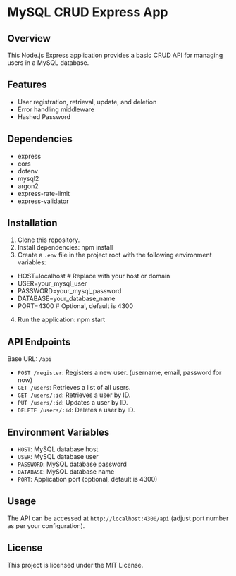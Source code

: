 # MySQL CRUD Express App

## Overview

This Node.js Express application provides a basic CRUD API for managing users in a MySQL database.

## Features

- User registration, retrieval, update, and deletion
- Error handling middleware
- Hashed Password

## Dependencies

- express
- cors
- dotenv
- mysql2
- argon2
- express-rate-limit
- express-validator

## Installation

1. Clone this repository.
2. Install dependencies: npm install
3. Create a `.env` file in the project root with the following environment variables:

- HOST=localhost  # Replace with your host or domain
- USER=your_mysql_user
- PASSWORD=your_mysql_password
- DATABASE=your_database_name
- PORT=4300  # Optional, default is 4300

4. Run the application: npm start

## API Endpoints

Base URL: `/api`

- `POST /register`: Registers a new user. (username, email, password<hashed> for now)
- `GET /users`: Retrieves a list of all users.
- `GET /users/:id`: Retrieves a user by ID.
- `PUT /users/:id`: Updates a user by ID.
- `DELETE /users/:id`: Deletes a user by ID.

## Environment Variables

- `HOST`: MySQL database host
- `USER`: MySQL database user
- `PASSWORD`: MySQL database password
- `DATABASE`: MySQL database name
- `PORT`: Application port (optional, default is 4300)

## Usage

The API can be accessed at `http://localhost:4300/api` (adjust port number as per your configuration).

## License

This project is licensed under the MIT License.
